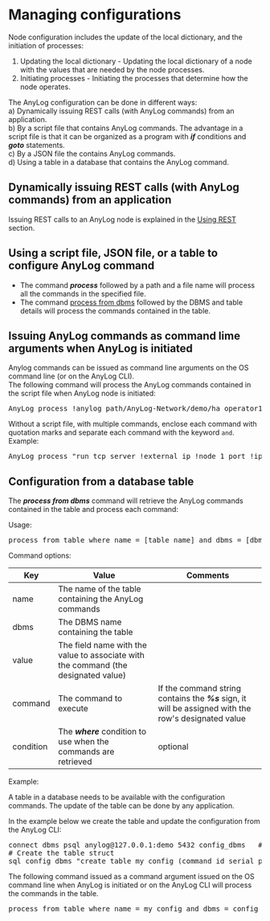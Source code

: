 # Managing configurations

Node configuration includes the update of the local dictionary, and the initiation of processes:  
1) Updating the local dictionary - Updating the local dictionary of a node with the values that are needed by the node processes.
2) Initiating processes - Initiating the processes that determine how the node operates.

The AnyLog configuration can be done in different ways:  
a) Dynamically issuing REST calls (with AnyLog commands) from an application.  
b) By a script file that contains AnyLog commands. The advantage in a script file is that it can be organized
as a program with ***if*** conditions and ***goto*** statements.  
c) By a JSON file the contains AnyLog commands.  
d) Using a table in a database that contains the AnyLog command.    


## Dynamically issuing REST calls (with AnyLog commands) from an application

Issuing REST calls to an AnyLog node is explained in the [Using REST](.//using%20rest.md#using-rest) section.

## Using a script file, JSON file, or a table to configure AnyLog command

* The command ***process*** followed by a path and a file name will process all the commands in the specified file.
* The command [process from dbms](#configuration-from-a-database-table) followed by the DBMS and table details will process the commands contained in
  the table.  

## Issuing AnyLog commands as command lime arguments when AnyLog is initiated

Anylog commands can be issued as command line arguments on the OS command line (or on the AnyLog CLI).  
The following command will process the AnyLog commands contained in the script file when AnyLog node is initiated:  
<pre>
AnyLog process !anylog_path/AnyLog-Network/demo/ha_operator1.al
</pre>

Without a script file, with multiple commands, enclose each command with quotation marks and separate each command with the keyword ```and```.  
Example:
<pre>
AnyLog process "run tcp server !external_ip !node_1_port !ip !node_1_port" and "run rest server !ip 7849"
</pre>

## Configuration from a database table

The ***process from dbms*** command will retrieve the AnyLog commands contained in the table and process each command:

Usage:
<pre>
process from table where name = [table name] and dbms = [dbms name] and value = [value field name] and command = [command to execute] and condition = [where condition]
</pre>

Command options:

| Key        | Value  | Comments  |
| ---------- | -------| ------- |
| name      | The name of the table containing the AnyLog commands | |
| dbms       | The DBMS name containing the table |  |
| value      | The field name with the value to associate with the command (the designated value)|  |
| command    | The command to execute| If the command string contains the ***%s*** sign, it will be assigned with the row's designated value |
| condition  | The ***where*** condition to use when the commands are retrieved | optional |

Example:

A table in a database needs to be available with the configuration commands. The update of the table can be done by any application.  

In the example below we create the table and update the configuration from the AnyLog CLI:

<pre>
connect dbms psql anylog@127.0.0.1:demo 5432 config_dbms   # Create/connect to the database containing the config info
# Create the table struct
sql config_dbms "create table my_config (command_id serial primary key not null, al_value varchar, al_command varchar not null")"
</pre>

The following command issued as a command argument issued on the OS command line when AnyLog is initiated or on the AnyLog CLI 
will process the commands in the table.

<pre>
process from table where name = my_config and dbms = config_dbms and value = al_value and command = al_command and condition = "order by command_id"
</pre>

